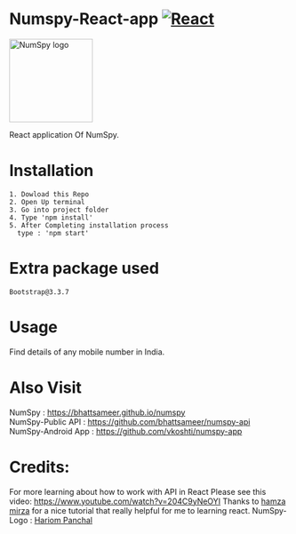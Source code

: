 # Numspy-React-app [![React](https://img.shields.io/badge/Made%20with-React-blue.svg)](https://reactjs.org/) 

<img src="logo.png" alt="NumSpy logo" width="150px" height="150px"/>

React application Of NumSpy.

# Installation
```
1. Dowload this Repo
2. Open Up terminal
3. Go into project folder
4. Type 'npm install'
5. After Completing installation process
  type : 'npm start'
```

# Extra package used
```
Bootstrap@3.3.7
```

# Usage

Find details of any mobile number in India.

# Also Visit

NumSpy : https://bhattsameer.github.io/numspy </br>
NumSpy-Public API  : https://github.com/bhattsameer/numspy-api </br>
NumSpy-Android App : https://github.com/vkoshti/numspy-app

# Credits:

For more learning about how to work with API in React Please see this video: https://www.youtube.com/watch?v=204C9yNeOYI
Thanks to [hamza mirza](https://github.com/hamza-mirza) for a nice tutorial that really helpful for me to learning react.
NumSpy-Logo : [Hariom Panchal](https://github.com/Hariompanchal)


